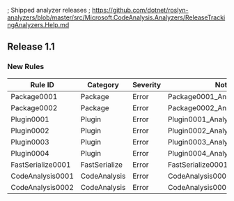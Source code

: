 ﻿; Shipped analyzer releases
; https://github.com/dotnet/roslyn-analyzers/blob/master/src/Microsoft.CodeAnalysis.Analyzers/ReleaseTrackingAnalyzers.Help.md

## Release 1.1

### New Rules

| Rule ID				         | Category			     | Severity | Notes                          |
|---------------------|-----------------|----------|--------------------------------|
| Package0001			      | Package			      | Error    | Package0001_AnalyzerName       |
| Package0002			      | Package			      | Error    | Package0002_AnalyzerName       |
| Plugin0001			       | Plugin			       | Error    | Plugin0001_AnalyzerName        |
| Plugin0002			       | Plugin			       | Error    | Plugin0002_AnalyzerName        |
| Plugin0003			       | Plugin			       | Error    | Plugin0003_AnalyzerName        |
| Plugin0004			       | Plugin			       | Error    | Plugin0004_AnalyzerName        |
| FastSerialize0001		 | FastSerialize		 | Error    | FastSerialize0001_AnalyzerName |
| CodeAnalysis0001		 | CodeAnalysis		 | Error    | CodeAnalysis0001_AnalyzerName |
| CodeAnalysis0002		 | CodeAnalysis		 | Error    | CodeAnalysis0002_AnalyzerName |